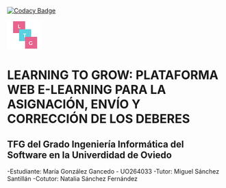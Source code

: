 [![Codacy Badge](https://app.codacy.com/project/badge/Grade/30f2ee2b83af4376b7c9804aca6eb2d5)](https://www.codacy.com?utm_source=github.com&amp;utm_medium=referral&amp;utm_content=UO264033/learningToGrow_TFG_UO264033&amp;utm_campaign=Badge_Grade)

![Screenshot](src/main/resources/static/img/logo.png) 
# LEARNING TO GROW: PLATAFORMA WEB E-LEARNING PARA LA ASIGNACIÓN, ENVÍO Y CORRECCIÓN DE LOS DEBERES

## TFG del Grado Ingeniería Informática del Software en la Univerdidad de Oviedo

-Estudiante: María González Gancedo - UO264033
-Tutor: Miguel Sánchez Santillán 
-Cotutor: Natalia Sánchez Fernández
